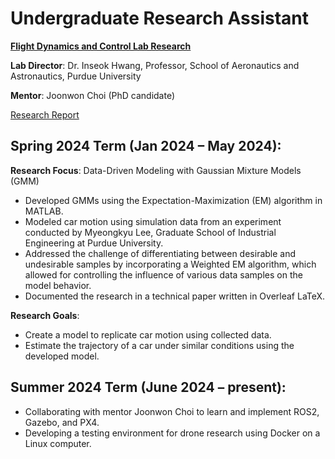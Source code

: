 # Undergraduate Research Assistant
**<a href="https://sites.google.com/view/fdchsl/home?authuser=0" target="_blank" title="Website">Flight Dynamics and Control Lab Research</a>** 

**Lab Director**: Dr. Inseok Hwang, Professor, School of Aeronautics and Astronautics, Purdue University

**Mentor**: Joonwon Choi (PhD candidate)

<a href="assets/fdcl_report.pdf" target="_blank" title="Click"> Research Report</a>

## Spring 2024 Term (Jan 2024 – May 2024):
**Research Focus**: Data-Driven Modeling with Gaussian Mixture Models (GMM)

-	Developed GMMs using the Expectation-Maximization (EM) algorithm in MATLAB.
-	Modeled car motion using simulation data from an experiment conducted by Myeongkyu Lee, Graduate School of Industrial Engineering at Purdue University.
-	Addressed the challenge of differentiating between desirable and undesirable samples by incorporating a Weighted EM algorithm, which allowed for controlling the influence of various data samples on the model behavior.
-	Documented the research in a technical paper written in Overleaf LaTeX.

**Research Goals**:

-	Create a model to replicate car motion using collected data.
-	Estimate the trajectory of a car under similar conditions using the developed model.

## Summer 2024 Term (June 2024 – present):

-	Collaborating with mentor Joonwon Choi to learn and implement ROS2, Gazebo, and PX4.
-	Developing a testing environment for drone research using Docker on a Linux computer.
